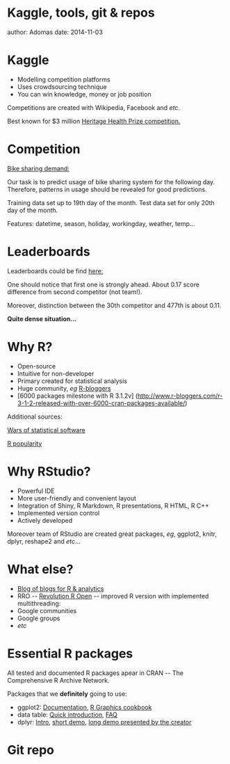 Kaggle, tools, git & repos
========================================================
author: Adomas
date: 2014-11-03

Kaggle
========================================================

- Modelling competition platforms
- Uses crowdsourcing technique
- You can win knowledge, money or job position

Competitions are created with Wikipedia, Facebook and *etc*.

Best known for $3 million [Heritage Health Prize competition.](https://www.heritagehealthprize.com/)

Competition
=======================================================

[Bike sharing demand:](https://www.kaggle.com/c/bike-sharing-demand)

Our task is to predict usage of bike sharing system for the following day. Therefore, patterns in usage should be revealed for good predictions.

Training data set up to 19th day of the month. 
Test data set for only 20th day of the month.

Features: datetime, season, holiday, workingday, weather, temp...

Leaderboards
========================================================

Leaderboards could be find [here:](https://www.kaggle.com/c/bike-sharing-demand/leaderboard)

One should notice that first one is strongly ahead. About 0.17 score difference from second competitor (not team!).

Moreover, distinction between the 30th competitor and 477th is about 0.11.

**Quite dense situation...**

Why R?
========================================================

- Open-source
- Intuitive for non-developer
- Primary created for statistical analysis
- Huge community, *eg* [R-bloggers](http://www.r-bloggers.com/)
- [6000 packages milestone with R 3.1.2v] (http://www.r-bloggers.com/r-3-1-2-released-with-over-6000-cran-packages-available/)

Additional sources:

[Wars of statistical software](http://blog.datacamp.com/statistical-language-wars-the-infograph/)

[R popularity](http://r4stats.com/articles/popularity/)

Why RStudio?
========================================================

- Powerful IDE
- More user-friendly and convenient layout
- Integration of Shiny, R Markdown, R presentations, R HTML, R C++
- Implemented version control
- Actively developed 

Moreover team of RStudio are created great packages, *eg*, ggplot2, knitr, dplyr, reshape2 and *etc*...

What else?
========================================================

- [Blog of blogs for R & analytics](http://www.r-bloggers.com/) 
- RRO -- [Revolution R Open](http://mran.revolutionanalytics.com/documents/rro/open/) -- improved R version with implemented multithreading:
- Google communities
- Google groups
- *etc*

Essential R packages
==========================================================

All tested and documented R packages apear in CRAN -- The Comprehensive R Archive Network.

Packages that we **definitely** going to use:
- ggplot2: [Documentation](http://ggplot2.org/), [R Graphics cookbook](http://www.amazon.com/dp/1449316956/ref=cm_sw_su_dp?tag=ggplot2-20)
- data table: [Quick introduction](http://cran.r-project.org/web/packages/data.table/vignettes/datatable-intro.pdf), [FAQ](http://cran.r-project.org/web/packages/data.table/vignettes/datatable-faq.pdf)
- dplyr: [Intro](http://cran.rstudio.com/web/packages/dplyr/vignettes/introduction.html), [short demo](http://vimeo.com/103872918), [long demo presented by the creator](https://www.youtube.com/watch?v=8SGif63VW6E)

Git repo
===========================================================
